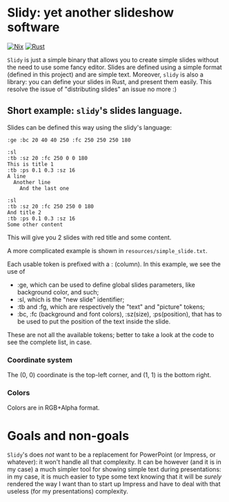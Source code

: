 # Slidy: yet another slideshow software

[![Nix](https://github.com/Dav1d23/slidy/actions/workflows/nix.yml/badge.svg?branch=main)](https://github.com/Dav1d23/slidy/actions/workflows/nix.yml)
[![Rust](https://github.com/Dav1d23/slidy/actions/workflows/rust.yml/badge.svg?branch=main)](https://github.com/Dav1d23/slidy/actions/workflows/rust.yml)

`Slidy` is just a simple binary that allows you to create simple slides without
the need to use some fancy editor. Slides are defined using a simple format
(defined in this project) and are simple text.
Moreover, `slidy` is also a library: you can define your slides in Rust, and
present them easily. This resolve the issue of "distributing slides" an issue
no more :)

## Short example: `slidy`'s slides language.

Slides can be defined this way using the slidy's language:

```text
:ge :bc 20 40 40 250 :fc 250 250 250 180

:sl
:tb :sz 20 :fc 250 0 0 180
This is title 1
:tb :ps 0.1 0.3 :sz 16
A line
  Another line
    And the last one

:sl
:tb :sz 20 :fc 250 250 0 180
And title 2
:tb :ps 0.1 0.3 :sz 16
Some other content
```

This will give you 2 slides with red title and some content.


A more complicated example is shown in `resources/simple_slide.txt`.

Each usable token is prefixed with a : (column). In this example, we see the
use of
- :ge, which can be used to define global slides parameters, like background
  color, and such;
- :sl, which is the "new slide" identifier;
- :tb and :fg, which are respectively the "text" and "picture" tokens;
- :bc, :fc (background and font colors), :sz(size), :ps(position), that has to be used to put
  the position of the text inside the slide.
  
These are not all the available tokens; better to take a look at the code to
see the complete list, in case.

### Coordinate system
The (0, 0) coordinate is the top-left corner, and (1, 1) is the bottom
right.

### Colors
Colors are in RGB+Alpha format.

# Goals and non-goals
`Slidy`'s does _not_ want to be a replacement for PowerPoint (or Impress, or
whatever): it won't handle all that complexity.
It can be however (and it is in my case) a much simpler tool for showing simple
text during presentations: in my case, it is much easier to type some text
knowing that it will be _surely_ rendered the way I want than to start up
Impress and have to deal with that useless (for my presentations) complexity.
